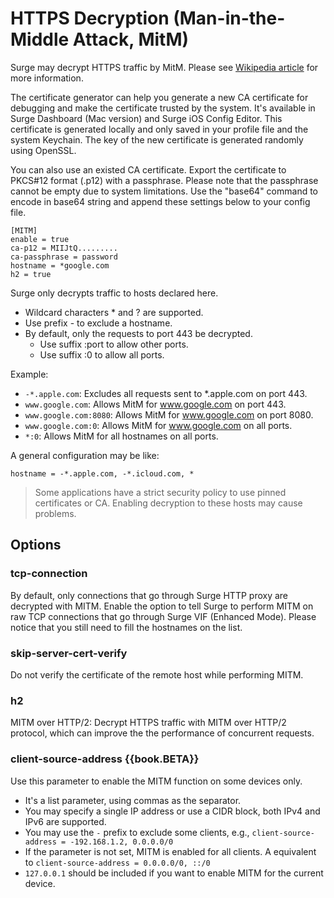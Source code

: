 # HTTPS Decryption (Man-in-the-Middle Attack, MitM)

Surge may decrypt HTTPS traffic by MitM. Please see [Wikipedia article](https://en.wikipedia.org/wiki/Man-in-the-middle_attack) for more information.

The certificate generator can help you generate a new CA certificate for debugging and make the certificate trusted by the system. It's available in Surge Dashboard (Mac version) and Surge iOS Config Editor. This certificate is generated locally and only saved in your profile file and the system Keychain. The key of the new certificate is generated randomly using OpenSSL.

You can also use an existed CA certificate. Export the certificate to PKCS#12 format (.p12) with a passphrase. Please note that the passphrase cannot be empty due to system limitations. Use the "base64" command to encode in base64 string and append these settings below to your config file.


```
[MITM]
enable = true
ca-p12 = MIIJtQ.........
ca-passphrase = password
hostname = *google.com
h2 = true
```

Surge only decrypts traffic to hosts declared here.

- Wildcard characters * and ? are supported.
- Use prefix - to exclude a hostname.
- By default, only the requests to port 443 be decrypted.
  - Use suffix :port to allow other ports.
  - Use suffix :0 to allow all ports.

Example:
- `-*.apple.com`: Excludes all requests sent to *.apple.com on port 443.
- `www.google.com`: Allows MitM for www.google.com on port 443.
- `www.google.com:8080`: Allows MitM for www.google.com on port 8080.
- `www.google.com:0`: Allows MitM for www.google.com on all ports.
- `*:0`: Allows MitM for all hostnames on all ports. 

A general configuration may be like:

`hostname = -*.apple.com, -*.icloud.com, *`

> Some applications have a strict security policy to use pinned certificates or CA. Enabling decryption to these hosts may cause problems.


## Options

### tcp-connection

By default, only connections that go through Surge HTTP proxy are decrypted with MITM. Enable the option to tell Surge to perform MITM on raw TCP connections that go through Surge VIF (Enhanced Mode). Please notice that you still need to fill the hostnames on the list.

### skip-server-cert-verify

Do not verify the certificate of the remote host while performing MITM.

### h2

MITM over HTTP/2: Decrypt HTTPS traffic with MITM over HTTP/2 protocol, which can improve the the performance of concurrent requests.

### client-source-address {{book.BETA}}

Use this parameter to enable the MITM function on some devices only.

  - It's a list parameter, using commas as the separator.
  - You may specify a single IP address or use a CIDR block, both IPv4 and IPv6 are supported.
  - You may use the `-` prefix to exclude some clients, e.g., `client-source-address = -192.168.1.2, 0.0.0.0/0`
  - If the parameter is not set, MITM is enabled for all clients. A equivalent to `client-source-address = 0.0.0.0/0, ::/0`
  - `127.0.0.1` should be included if you want to enable MITM for the current device.      


